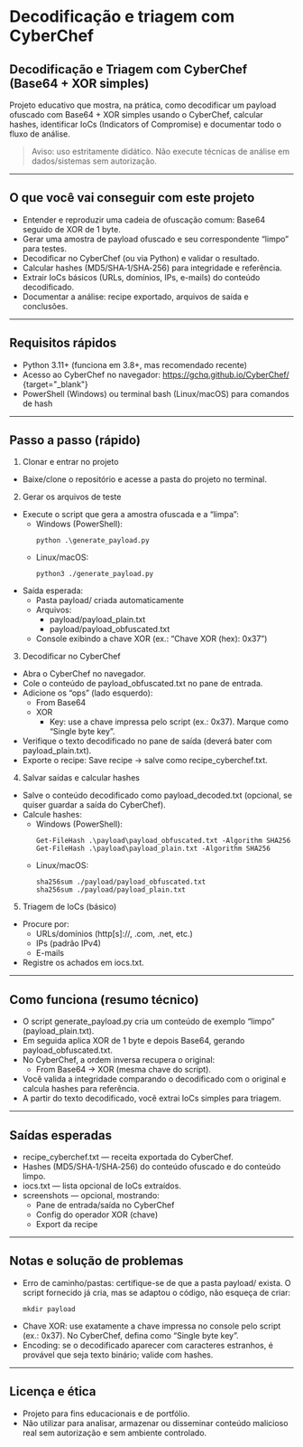 # Decodificação e triagem com CyberChef

## Decodificação e Triagem com CyberChef (Base64 + XOR simples)

Projeto educativo que mostra, na prática, como decodificar um payload ofuscado com Base64 + XOR simples usando o CyberChef, calcular hashes, identificar IoCs (Indicators of Compromise) e documentar todo o fluxo de análise.

> Aviso: uso estritamente didático. Não execute técnicas de análise em dados/sistemas sem autorização.

---

## O que você vai conseguir com este projeto

- Entender e reproduzir uma cadeia de ofuscação comum: Base64 seguido de XOR de 1 byte.
- Gerar uma amostra de payload ofuscado e seu correspondente “limpo” para testes.
- Decodificar no CyberChef (ou via Python) e validar o resultado.
- Calcular hashes (MD5/SHA‑1/SHA‑256) para integridade e referência.
- Extrair IoCs básicos (URLs, domínios, IPs, e-mails) do conteúdo decodificado.
- Documentar a análise: recipe exportado, arquivos de saída e conclusões.

---

## Requisitos rápidos

- Python 3.11+ (funciona em 3.8+, mas recomendado recente)
- Acesso ao CyberChef no navegador: https://gchq.github.io/CyberChef/ {target="_blank"}
- PowerShell (Windows) ou terminal bash (Linux/macOS) para comandos de hash

---

## Passo a passo (rápido)

1) Clonar e entrar no projeto
- Baixe/clone o repositório e acesse a pasta do projeto no terminal.

2) Gerar os arquivos de teste
- Execute o script que gera a amostra ofuscada e a “limpa”:
  - Windows (PowerShell):
    ```
    python .\generate_payload.py
    ```
  - Linux/macOS:
    ```
    python3 ./generate_payload.py
    ```
- Saída esperada:
  - Pasta payload/ criada automaticamente
  - Arquivos:
    - payload/payload_plain.txt
    - payload/payload_obfuscated.txt
  - Console exibindo a chave XOR (ex.: “Chave XOR (hex): 0x37”)

3) Decodificar no CyberChef
- Abra o CyberChef no navegador.
- Cole o conteúdo de payload_obfuscated.txt no pane de entrada.
- Adicione os “ops” (lado esquerdo):
  - From Base64
  - XOR
    - Key: use a chave impressa pelo script (ex.: 0x37). Marque como “Single byte key”.
- Verifique o texto decodificado no pane de saída (deverá bater com payload_plain.txt).
- Exporte o recipe: Save recipe → salve como recipe_cyberchef.txt.

4) Salvar saídas e calcular hashes
- Salve o conteúdo decodificado como payload_decoded.txt (opcional, se quiser guardar a saída do CyberChef).
- Calcule hashes:
  - Windows (PowerShell):
    ```
    Get-FileHash .\payload\payload_obfuscated.txt -Algorithm SHA256
    Get-FileHash .\payload\payload_plain.txt -Algorithm SHA256
    ```
  - Linux/macOS:
    ```
    sha256sum ./payload/payload_obfuscated.txt
    sha256sum ./payload/payload_plain.txt
    ```

5) Triagem de IoCs (básico)
- Procure por:
  - URLs/domínios (http[s]://, .com, .net, etc.)
  - IPs (padrão IPv4)
  - E-mails
- Registre os achados em iocs.txt.

---

## Como funciona (resumo técnico)

- O script generate_payload.py cria um conteúdo de exemplo “limpo” (payload_plain.txt).
- Em seguida aplica XOR de 1 byte e depois Base64, gerando payload_obfuscated.txt.
- No CyberChef, a ordem inversa recupera o original:
  - From Base64 → XOR (mesma chave do script).
- Você valida a integridade comparando o decodificado com o original e calcula hashes para referência.
- A partir do texto decodificado, você extrai IoCs simples para triagem.

---

## Saídas esperadas

- recipe_cyberchef.txt — receita exportada do CyberChef.
- Hashes (MD5/SHA‑1/SHA‑256) do conteúdo ofuscado e do conteúdo limpo.
- iocs.txt — lista opcional de IoCs extraídos.
- screenshots — opcional, mostrando:
  - Pane de entrada/saída no CyberChef
  - Config do operador XOR (chave)
  - Export da recipe

---

## Notas e solução de problemas

- Erro de caminho/pastas: certifique-se de que a pasta payload/ exista. O script fornecido já cria, mas se adaptou o código, não esqueça de criar:
  ```
  mkdir payload
  ```
- Chave XOR: use exatamente a chave impressa no console pelo script (ex.: 0x37). No CyberChef, defina como “Single byte key”.
- Encoding: se o decodificado aparecer com caracteres estranhos, é provável que seja texto binário; valide com hashes.

---

## Licença e ética

- Projeto para fins educacionais e de portfólio.
- Não utilizar para analisar, armazenar ou disseminar conteúdo malicioso real sem autorização e sem ambiente controlado.